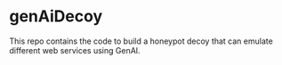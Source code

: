 # genAiDecoy
This repo contains the code to build a honeypot decoy that can emulate different web services using GenAI.
